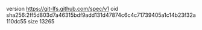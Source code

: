 version https://git-lfs.github.com/spec/v1
oid sha256:2ff5d803d7a46315bdf9add131d47874c6c4c71739405a1c14b23f32a110dc55
size 13265
